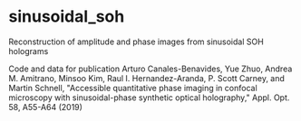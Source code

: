 # sinusoidal_soh
Reconstruction of amplitude and phase images from sinusoidal SOH holograms

Code and data for publication Arturo Canales-Benavides, Yue Zhuo, Andrea M. Amitrano, Minsoo Kim, Raul I. Hernandez-Aranda, P. Scott Carney, and Martin Schnell, "Accessible quantitative phase imaging in confocal microscopy with sinusoidal-phase synthetic optical holography," Appl. Opt. 58, A55-A64 (2019)
